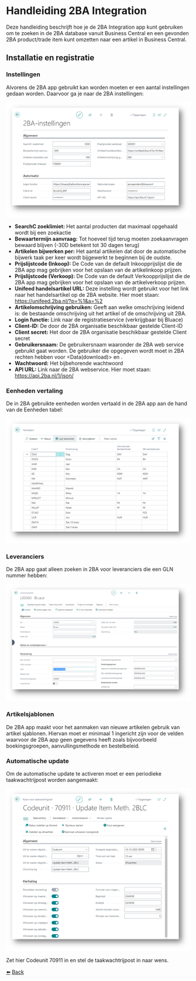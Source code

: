 # Handleiding 2BA Integration
Deze handleiding beschrijft hoe je de 2BA Integration app kunt gebruiken om te zoeken in de 2BA database vanuit Business Central en een gevonden 2BA product/trade item kunt omzetten naar een artikel in Business Central.

## Installatie en registratie

### Instellingen
Alvorens de 2BA app gebruikt kan worden moeten er een aantal instellingen gedaan worden. Daarvoor ga je naar de 2BA instellingen:

![2BA Setup](../images/installation-registration/2ba-setup.png)

* **SearchC zoeklimiet:** Het aantal producten dat maximaal opgehaald wordt bij een zoekactie
* **Bewaartermijn aanvraag:** Tot hoeveel tijd terug moeten zoekaanvragen bewaard blijven (-30D betekent tot 30 dagen terug)
* **Artikelen bijwerken per:** Het aantal artikelen dat door de automatische bijwerk taak per keer wordt bijgewerkt te beginnen bij de oudste.
* **Prijslijstcode (Inkoop):** De Code van de default Inkoopprijslijst die de 2BA app mag gebrijken voor het opslaan van de artikelinkoop prijzen.
* **Prijslijstcode (Verkoop):** De Code van de default Verkoopprijslijst die de 2BA app mag gebrijken voor het opslaan van de artikelverkoop prijzen.
* **Unifeed handelsartikel URL:** Deze instelling wordt gebruikt voor het link naar het handelsartikel op de 2BA website. Hier moet staan: https://unifeed.2ba.nl/?p=%1&a=%2
* **Artikelomschrijving gebruiken:** Geeft aan welke omschrijving leidend is: de bestaande omschrijving uit het artikel of de omschrijving uit 2BA.
* **Login functie:** Link naar de registratieservice (verkrijgbaar bij Bluace)
* **Client-ID:** De door de 2BA organisatie beschikbaar gestelde Client-ID
* **Client secret:** Het door de 2BA organisatie beschikbaar gestelde Client secret
* **Gebruikersnaam:** De gebruikersnaam waaronder de 2BA web service gebruikt gaat worden. De gebruiker die opgegeven wordt moet in 2BA rechten hebben voor <Data(download)> en <Webservices contact>.
* **Wachtwoord:** Het bijbehorende wachtwoord
* **API URL:** Link naar de 2BA webservice. Hier moet staan: https://api.2ba.nl/1/json/

### Eenheden vertaling
De in 2BA gebruikte eenheden worden vertaald in de 2BA app aan de hand van de Eenheden tabel:

![Eenheden](../images/installation-registration/unit-of-measures.png)

### Leveranciers
De 2BA app gaat alleen zoeken in 2BA voor leveranciers die een GLN nummer hebben:

![Leverancierskaart](../images/installation-registration/vendor-card.png)

### Artikelsjablonen
De 2BA app maakt voor het aanmaken van nieuwe artikelen gebruik van artikel sjablonen. Hiervan moet er minimaal 1 ingericht zijn voor de velden waarvoor de 2BA app geen gegevens heeft zoals bijvoorbeeld boekingsgroepen, aanvullingsmethode en bestelbeleid.

### Automatische update
Om de automatische update te activeren moet er een periodieke taakwachtrijpost worden aangemaakt:

![Kaart voor taakwachtrij](../images/installation-registration/job-queue-card.png)

Zet hier Codeunit 70911 in en stel de taakwachtrijpost in naar wens.

[:arrow_left:](../README.md) [Back](../README.md)